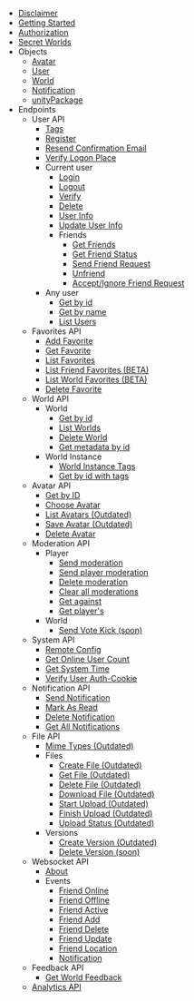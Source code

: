 - [Disclaimer](README.md)
- [Getting Started](GettingStarted.md)
- [Authorization](Authorization.md)
- [Secret Worlds](SecretWorlds.md)
- Objects
    - [Avatar](Objects/Avatar.md)
    - [User](Objects/User.md)
    - [World](Objects/World.md)
    - [Notification](Objects/Notification.md)
    - [unityPackage](Objects/unityPackage.md)
- Endpoints
    - User API
        - [Tags](UserAPI/Tags.md)
        - [Register](UserAPI/Register.md)
        - [Resend Confirmation Email](UserAPI/ResendEmail.md)
        - [Verify Logon Place](UserAPI/VerifyLoginPlace.md)
        - Current user
            - [Login](UserAPI/Login.md)
            - [Logout](UserAPI/Logout.md)
            - [Verify](UserAPI/Verify.md)
            - [Delete](UserAPI/Delete.md)
            - [User Info](UserAPI/CurrentUserDetails.md)
            - [Update User Info](UserAPI/UpdateInfo.md)
            - Friends
                - [Get Friends](UserAPI/Friends.md)
                - [Get Friend Status](UserAPI/FriendStatus.md)
                - [Send Friend Request](UserAPI/FriendRequest.md)
                - [Unfriend](UserAPI/Unfriend.md)
                - [Accept/Ignore Friend Request](UserAPI/AcceptIgnoreFriend.md)
        - Any user
            - [Get by id](UserAPI/GetByID.md)
            - [Get by name](UserAPI/GetByName.md)
            - [List Users](UserAPI/List.md)
    - Favorites API
        - [Add Favorite](FavoritesAPI/AddFavorite.md)
        - [Get Favorite](FavoritesAPI/GetFavorite.md)
        - [List Favorites](FavoritesAPI/ListAllFavorites.md)
        - [List Friend Favorites (BETA)](FavoritesAPI/ListFriendFavorites.md)
        - [List World Favorites (BETA)](FavoritesAPI/ListWorldFavorites.md)
        - [Delete Favorite](FavoritesAPI/DeleteFavorite.md)
    - World API
        - World
            - [Get by id](WorldAPI/GetWorld.md)
            - [List Worlds](WorldAPI/ListWorlds.md)
            - [Delete World](WorldAPI/DeleteWorld.md)
            - [Get metadata by id](WorldAPI/GetMetadata.md)
        - World Instance
            - [World Instance Tags](WorldAPI/WorldInstanceTags.md)
            - [Get by id with tags](WorldAPI/GetInstance.md)
    - Avatar API
        - [Get by ID](AvatarAPI/GetByID.md)
        - [Choose Avatar](AvatarAPI/ChooseAvatar.md)
        - [List Avatars (Outdated)](AvatarAPI/ListAvatars.md)
        - [Save Avatar (Outdated)](AvatarAPI/SaveAvatar.md)
        - [Delete Avatar](AvatarAPI/DeleteAvatar.md)
    - Moderation API
        - Player
            - [Send moderation](ModerationAPI/SendModerations.md)
		    - [Send player moderation](ModerationAPI/SendPlayerModerations.md)
            - [Delete moderation](ModerationAPI/DeleteModeration.md)
            - [Clear all moderations](ModerationAPI/ClearModerations.md)
            - [Get against](ModerationAPI/Against.md)
            - [Get player's](ModerationAPI/Players.md)
		- World
			- [Send Vote Kick (soon)](nothing)
    - System API
        - [Remote Config](SystemAPI/Config.md)
        - [Get Online User Count](SystemAPI/Visits.md)
        - [Get System Time](SystemAPI/Time.md)
        - [Verify User Auth-Cookie](SystemAPI/Auth.md)
    - Notification API
        - [Send Notification](NotificationAPI/SendNotification.md)
        - [Mark As Read](NotificationAPI/MarkAsSeen.md)
        - [Delete Notification](NotificationAPI/Delete.md)
        - [Get All Notifications](NotificationAPI/GetAll.md)
    - File API
        - [Mime Types (Outdated)](FileAPI/MimeTypes.md)
        - Files
            - [Create File (Outdated)](FileAPI/CreateFile.md)
            - [Get File (Outdated)](FileAPI/GetFile.md)
            - [Delete File (Outdated)](FileAPI/DeleteFile.md)
            - [Download File (Outdated)](FileAPI/DownloadFile.md)
            - [Start Upload (Outdated)](FileAPI/StartUpload.md)
            - [Finish Upload (Outdated)](FileAPI/FinishUpload.md)
            - [Upload Status (Outdated)](FileAPI/UploadStatus.md)
        - Versions
            - [Create Version (Outdated)](FileAPI/CreateNewVersion.md)
            - [Delete Version (soon)](nothing)
    - Websocket API
        - [About](WebsocketAPI/About.md)
        - Events
            - [Friend Online](WebsocketAPI/FriendOnlineEvent.md)
            - [Friend Offline](WebsocketAPI/FriendOfflineEvent.md)
            - [Friend Active](WebsocketAPI/FriendActiveEvent.md)
            - [Friend Add](WebsocketAPI/FriendAddEvent.md)
            - [Friend Delete](WebsocketAPI/FriendDeleteEvent.md)
            - [Friend Update](WebsocketAPI/FriendUpdateEvent.md)
            - [Friend Location](WebsocketAPI/FriendLocationEvent.md)
            - [Notification](WebsocketAPI/NotificationEvent.md)
    - Feedback API
        - [Get World Feedback](FeedbackAPI/GetWorldFeedback.md)  
    - [Analytics API](AnalyticsAPI/Analytics.md)
